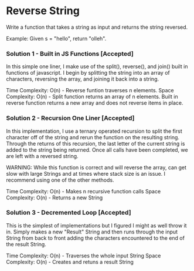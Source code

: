 # Reverse String

Write a function that takes a string as input and returns the string reversed.

Example:
Given s = "hello", return "olleh".

### Solution 1 - Built in JS Functions [Accepted]
In this simple one liner, I make use of the split(), reverse(), and join() built in functions of javascript. I begin by splitting the string into an array of characters, reversing the array, and joining it back into a string.

Time Complexity: O(n) - Reverse funtion traverses n elements.
Space Complexity: O(n) - Split function returns an array of n elements. Built in reverse function returns a new array and does not reverse items in place.

### Solution 2 - Recursion One Liner [Accepted]
In this implementation, I use a ternary operated recursion to split the first character off of the string and rerun the function on the resulting string. Through the returns of this recursion, the last letter of the current string is added to the string being returned. Once all calls have been completed, we are left with a reversed string.

WARNING: While this function is correct and will reverse the array, can get slow with large Strings and at times where stack size is an issue. I recommend using one of the other methods.

Time Complexity: O(n) - Makes n recursive function calls
Space Complexity: O(n) - Returns a new String  

### Solution 3 - Decremented Loop [Accepted]
This is the simplest of implementations but I figured I might as well throw it in. Simply makes a new "Result" String and then runs through the input String from back to front adding the characters encountered to the end of the result String.

Time Complexity: O(n) - Traverses the whole input String
Space Complexity: O(n) - Creates and retuns a result String

